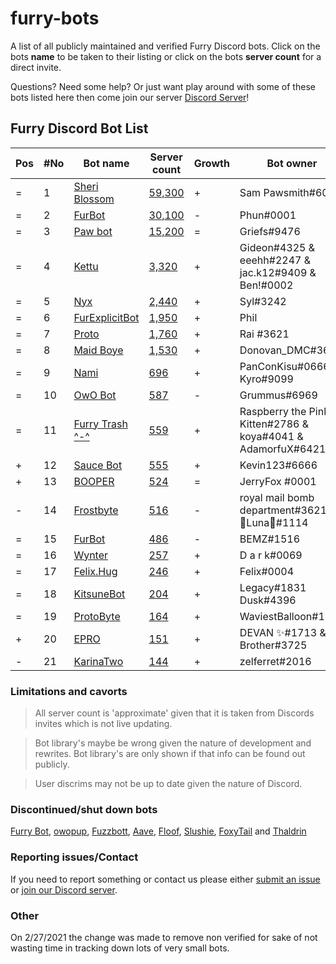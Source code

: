 # furry-bots

A list of all publicly maintained and verified Furry Discord bots. Click on the bots **name** to be taken to their listing or click on the bots **server count** for a direct  invite.

Questions? Need some help? Or just want play around with some of these bots listed here then come join our server [Discord Server](https://discord.gg/c4q5GMN2n4)!



## Furry Discord Bot List

| Pos | #No | Bot name | Server count | Growth | Bot owner | Bot lib
| --- | --- | -------- | -------------| ----- | ----------- | ---------- |
| = | 1 | [Sheri Blossom](https://discord.bots.gg/bots/346702890368368640) | [59,300](https://discord.com/oauth2/authorize?client_id=346702890368368640&scope=applications.commands%20bot) | + | Sam Pawsmith#6015 | Discord.py
| = | 2 | [FurBot](https://discord.bots.gg/bots/174186616422662144) | [30,100](https://discord.com/oauth2/authorize?client_id=174176308396425217&scope=applications.commands%20bot) | - | Phun#0001 | Discordie
| = | 3 | [Paw bot](https://discord.bots.gg/bots/663823539672973353) | [15,200](https://discord.com/oauth2/authorize?client_id=663823539672973353&scope=applications.commands%20bot) | = | Griefs#9476 | Discord.js
| = | 4 | [Kettu](https://discord.bots.gg/bots/667131062941384757) | [3,320](https://discord.com/oauth2/authorize?client_id=667131062941384757&scope=applications.commands%20bot) | + | Gideon#4325 & eeehh#2247 & jac.k12#9409 & Ben!#0002 | Discord.js
| = | 5 | [Nyx](https://discord.bots.gg/bots/600206352916414464) | [2,440](https://discord.com/oauth2/authorize?client_id=600206352916414464&scope=applications.commands%20bot) | + | Syl#3242 | Eris
| = | 6 | [FurExplicitBot](https://discord.bots.gg/bots/534828939198070824) | [1,950](https://discord.com/oauth2/authorize?=&client_id=534828939198070824&scope=applications.commands%20bot) | + | Phil | Flipper#3621 | Discord.js
| = | 7 | [Proto](https://discord.bots.gg/bots/724601984241369100) | [1,760](https://discord.com/oauth2/authorize?client_id=724601984241369100&scope=applications.commands%20bot) | + | Rai #3621 | Discord.net
| = | 8 | [Maid Boye](https://top.gg/bot/879918811791388705) | [1,530](https://discord.com/oauth2/authorize?client_id=879918811791388705&scope=applications.commands%20bot) | + | Donovan_DMC#3621 | Eris
| = | 9 | [Nami](https://top.gg/bot/747612596982513724) | [696](https://discord.com/oauth2/authorize?client_id=747612596982513724&scope=applications.commands%20bot) | + | PanConKisu#0666 Kyro#9099 | Unknown
| = | 10 | [OwO Bot](https://top.gg/bot/517201738646945803) | [587](https://discord.com/oauth2/authorize?client_id=517201738646945803&scope=applications.commands%20bot) | - | Grummus#6969 | Unknown
| = | 11 | [Furry Trash ^-^](https://top.gg/bot/417900655601254420) | [559](https://discord.com/oauth2/authorize?client_id=417900655601254420&scope=applications.commands%20bot) | + | Raspberry the Pink Kitten#2786 & koya#4041 & AdamorfuX#6421 | Discord.py
| + | 12 | [Sauce Bot](https://discord.bots.gg/bots/730158145489338409) | [555](https://discord.com/oauth2/authorize?client_id=730158145489338409&scope=applications.commands%20bot) | + | Kevin123#6666 | Discord.js
| + | 13 | [BOOPER](https://discord.bots.gg/bots/759083323275608096) | [524](https://discord.com/oauth2/authorize?client_id=759083323275608096&scope=applications.commands%20bot) | = | JerryFox #0001 | Discord.js
| - | 14 | [Frostbyte](https://discord.boats/bot/732233716604076075) | [516](https://discord.com/oauth2/authorize?client_id=732233716604076075&scope=applications.commands%20bot) | - | royal mail bomb department#3621 & 🌸Luna🌸#1114 | Discord.py
| = | 15 | [FurBot](https://top.gg/bot/716259432878702633) | [486](https://discord.com/oauth2/authorize?client_id=716259432878702633&scope=applications.commands%20bot) | - | BEMZ#1516 | Discord.py
| = | 16 | [Wynter](https://discords.com/bots/bot/548269826020343809) | [257](https://discord.com/oauth2/authorize?client_id=548269826020343809&scope=applications.commands%20bot) | + | D a r k#0069 | Discord.js
| = | 17 | [Felix.Hug](https://top.gg/bot/950449870647492658) | [246](https://discord.com/oauth2/authorize?client_id=950449870647492658&scope=applications.commands%20bot) | + | Felix#0004 | Discord.py
| = | 18 | [KitsuneBot](https://discord.bots.gg/bots/738229595626668102) | [204](https://discord.com/oauth2/authorize?client_id=738229595626668102&scope=applications.commands%20bot) | + | Legacy#1831 Dusk#4396 | Unknown
| = | 19 | [ProtoByte](https://top.gg/bot/877347193328111666) | [164](https://discord.com/oauth2/authorize?client_id=877347193328111666&scope=applications.commands%20bot) | + | WaviestBalloon#1961 | Discord.js
| + | 20 | [EPRO](https://top.gg/bot/823554361397215294) | [151](https://discord.com/oauth2/authorize?client_id=823554361397215294&scope=applications.commands%20bot) | + | DEVAN ✨#1713 & Brother#3725 | Discord.js
| - | 21 | [KarinaTwo](https://top.gg/bot/793530706319114261) | [144](https://discord.com/oauth2/authorize?client_id=793530706319114261&scope=applications.commands%20bot) | + | zelferret#2016 | Discord.js


### Limitations and cavorts

> All server count is 'approximate' given that it is taken from Discords invites which is not live updating.

> Bot library's maybe be wrong given the nature of development and rewrites. Bot library's are only shown if that info can be found out publicly.

> User discrims may not be up to date given the nature of Discord.

### Discontinued/shut down bots

[Furry Bot](https://discord.com/oauth2/authorize?client_id=398251412246495233&scope=applications.commands%20bot), [owopup](https://discord.com/oauth2/authorize?client_id=365255872181567489&scope=applications.commands%20bot), [Fuzzbott](https://discord.com/oauth2/authorize?client_id=730633518992064514&scope=applications.commands%20bot), [Aave](https://discord.com/oauth2/authorize?client_id=486185195989368852&scope=applications.commands%20bot), [Floof](https://discord.com/oauth2/authorize?client_id=780116896775274538&scope=applications.commands%20bot), [Slushie](https://discord.com/oauth2/authorize?client_id=670786019037020188&scope=applications.commands%20bot), [FoxyTail](https://discord.com/oauth2/authorize?client_id=716682147749953616&scope=applications.commands%20bot) and [Thaldrin](https://discord.com/oauth2/authorize?client_id=434662676547764244&scope=applications.commands%20bot)

### Reporting issues/Contact

If you need to report something or contact us please either [submit an issue](https://github.com/Gideon-foxo/furry-bots/issues/new) or [join our Discord server](https://discord.gg/c4q5GMN2n4).

### Other

On 2/27/2021 the change was made to remove non verified for sake of not wasting time in tracking down lots of very small bots.
